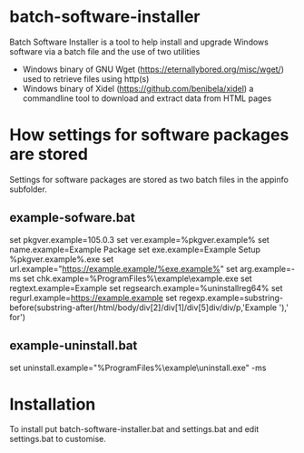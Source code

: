 # batch-software-installer

Batch Software Installer is a tool to help install and upgrade Windows software via a batch file and the use of two utilities 
* Windows binary of GNU Wget (https://eternallybored.org/misc/wget/) used to retrieve files using http(s) 
* Windows binary of Xidel (https://github.com/benibela/xidel) a commandline tool to download and extract data from HTML pages 

# How settings for software packages are stored 

Settings for software packages are stored as two batch files in the appinfo subfolder. 

## example-sofware.bat

set pkgver.example=105.0.3
set ver.example=%pkgver.example%
set name.example=Example Package
set exe.example=Example Setup %pkgver.example%.exe
set url.example="https://example.example/%exe.example%"
set arg.example=-ms
set chk.example=%ProgramFiles%\example\example.exe
set regtext.example=Example
set regsearch.example=%uninstallreg64%
set regurl.example=https://example.example
set regexp.example=substring-before(substring-after(/html/body/div[2]/div[1]/div[5]div/div/p,'Example '),' for')

## example-uninstall.bat

set uninstall.example="%ProgramFiles%\example\uninstall.exe" -ms




# Installation

To install put batch-software-installer.bat and settings.bat and edit settings.bat to customise.
